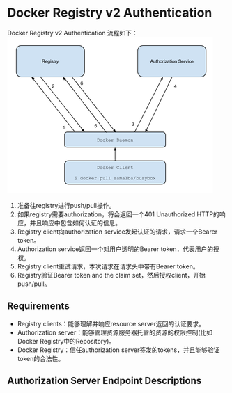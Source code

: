 # Docker Registry v2 Authentication
Docker Registry v2 Authentication 流程如下：
![](pics/v2_registry_auth.png)

1. 准备往registry进行push/pull操作。
2. 如果registry需要authorization，将会返回一个401 Unauthorized HTTP的响应，并且响应中包含如何认证的信息。
3. Registry client向authorization service发起认证的请求，请求一个Bearer token。
4. Authorization service返回一个对用户透明的Bearer token，代表用户的授权。
5. Registry client重试请求，本次请求在请求头中带有Bearer token。
6. Registry验证Bearer token and the claim set，然后授权client，开始push/pull。

## Requirements
* Registry clients：能够理解并响应resource server返回的认证要求。
* Authorization server：能够管理资源服务器托管的资源的权限控制(比如Docker Registry中的Repository)。
* Docker Registry：信任authorization server签发的tokens，并且能够验证token的合法性。

## Authorization Server Endpoint Descriptions


